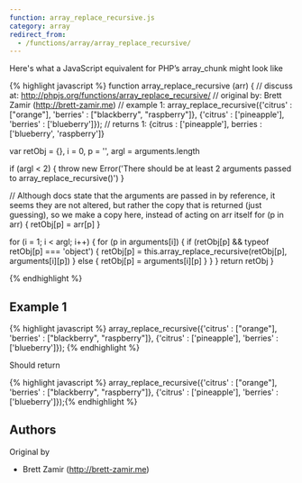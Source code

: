 ```yaml
---
function: array_replace_recursive.js
category: array
redirect_from:
  - /functions/array/array_replace_recursive/
---
```


<!-- WARNING! This file is auto generated by `npm run web:inject`, do not edit by hand -->

Here's what a JavaScript equivalent for PHP’s array_chunk might look like

{% highlight javascript %}
function array_replace_recursive (arr) {
  //  discuss at: http://phpjs.org/functions/array_replace_recursive/
  // original by: Brett Zamir (http://brett-zamir.me)
  //   example 1: array_replace_recursive({'citrus' : ["orange"], 'berries' : ["blackberry", "raspberry"]}, {'citrus' : ['pineapple'], 'berries' : ['blueberry']});
  //   returns 1: {citrus : ['pineapple'], berries : ['blueberry', 'raspberry']}

  var retObj = {},
    i = 0,
    p = '',
    argl = arguments.length

  if (argl < 2) {
    throw new Error('There should be at least 2 arguments passed to array_replace_recursive()')
  }

  // Although docs state that the arguments are passed in by reference, it seems they are not altered, but rather the copy that is returned (just guessing), so we make a copy here, instead of acting on arr itself
  for (p in arr) {
    retObj[p] = arr[p]
  }

  for (i = 1; i < argl; i++) {
    for (p in arguments[i]) {
      if (retObj[p] && typeof retObj[p] === 'object') {
        retObj[p] = this.array_replace_recursive(retObj[p], arguments[i][p])
      } else {
        retObj[p] = arguments[i][p]
      }
    }
  }
  return retObj
}

{% endhighlight %}

## Example 1

{% highlight javascript %}
array_replace_recursive({'citrus' : ["orange"], 'berries' : ["blackberry", "raspberry"]}, {'citrus' : ['pineapple'], 'berries' : ['blueberry']});
{% endhighlight %}

Should return

{% highlight javascript %}
array_replace_recursive({'citrus' : ["orange"], 'berries' : ["blackberry", "raspberry"]}, {'citrus' : ['pineapple'], 'berries' : ['blueberry']});{% endhighlight %}


## Authors


Original by

- Brett Zamir (http://brett-zamir.me)

